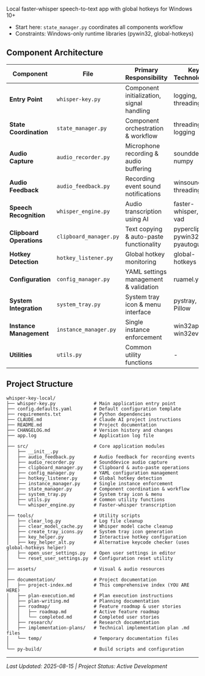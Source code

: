 Local faster-whisper speech-to-text app with global hotkeys for Windows 10+

- Start here: `state_manager.py` coordinates all components workflow
- Constraints: Windows-only runtime libraries (pywin32, global-hotkeys)

## Component Architecture

| Component | File | Primary Responsibility | Key Technologies |
|-----------|------|----------------------|------------------|
| **Entry Point** | `whisper-key.py` | Component initialization, signal handling | logging, threading |
| **State Coordination** | `state_manager.py` | Component orchestration & workflow | threading, logging |
| **Audio Capture** | `audio_recorder.py` | Microphone recording & audio buffering | sounddevice, numpy |
| **Audio Feedback** | `audio_feedback.py` | Recording event sound notifications | winsound, threading |
| **Speech Recognition** | `whisper_engine.py` | Audio transcription using AI | faster-whisper, ten-vad |
| **Clipboard Operations** | `clipboard_manager.py` | Text copying & auto-paste functionality | pyperclip, pywin32, pyautogui |
| **Hotkey Detection** | `hotkey_listener.py` | Global hotkey monitoring | global-hotkeys |
| **Configuration** | `config_manager.py` | YAML settings management & validation | ruamel.yaml |
| **System Integration** | `system_tray.py` | System tray icon & menu interface | pystray, Pillow |
| **Instance Management** | `instance_manager.py` | Single instance enforcement | win32api, win32event |
| **Utilities** | `utils.py` | Common utility functions | - |

## Project Structure

```
whisper-key-local/
├── whisper-key.py              # Main application entry point
├── config.defaults.yaml        # Default configuration template
├── requirements.txt            # Python dependencies
├── CLAUDE.md                   # Claude AI project instructions
├── README.md                   # Project documentation
├── CHANGELOG.md                # Version history and changes
├── app.log                     # Application log file
│
├── src/                        # Core application modules
│   ├── __init__.py             
│   ├── audio_feedback.py       # Audio feedback for recording events
│   ├── audio_recorder.py       # Sounddevice audio capture
│   ├── clipboard_manager.py    # Clipboard & auto-paste operations
│   ├── config_manager.py       # YAML configuration management
│   ├── hotkey_listener.py      # Global hotkey detection
│   ├── instance_manager.py     # Single instance enforcement
│   ├── state_manager.py        # Component coordination & workflow
│   ├── system_tray.py          # System tray icon & menu
│   ├── utils.py                # Common utility functions
│   └── whisper_engine.py       # Faster-whisper transcription
│
├── tools/                      # Utility scripts
│   ├── clear_log.py            # Log file cleanup
│   ├── clear_model_cache.py    # Whisper model cache cleanup
│   ├── create_tray_icons.py    # System tray icon generation
│   ├── key_helper.py           # Interactive hotkey configuration
│   ├── key_helper_alt.py       # Alternative keycode checker (uses global-hotkeys helper)
│   ├── open_user_settings.py   # Open user settings in editor
│   └── reset_user_settings.py  # Configuration reset utility
│
├── assets/                     # Visual & audio resources
│
├── documentation/              # Project documentation
│   ├── project-index.md        # This comprehensive index (YOU ARE HERE)
│   ├── plan-execution.md       # Plan execution instructions
│   ├── plan-writing.md         # Planning documentation
│   ├── roadmap/                # Feature roadmap & user stories
│   │   ├── roadmap.md          # Active feature roadmap
│   │   └── completed.md        # Completed user stories
│   ├── research/               # Research documentation
│   ├── implementation-plans/   # Technical implementation plan .md files
│   └── temp/                   # Temporary documentation files
│
└── py-build/                   # Build scripts and configuration
```

---

*Last Updated: 2025-08-15 | Project Status: Active Development*